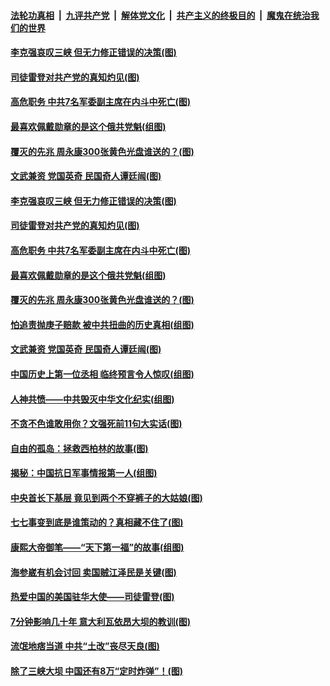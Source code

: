 ####  [法轮功真相](../../../../basic/blob/master/README.md?t=07101331) &nbsp;|&nbsp; [九评共产党](../../../../9ping.md/blob/master/README.md?t=07101331) &nbsp;|&nbsp; [解体党文化](../../../../jtdwh.md/blob/master/README.md?t=07101331)  &nbsp;|&nbsp; [共产主义的终极目的](../../../../gczydzjmd.md/blob/master/README.md?t=07101331) &nbsp;|&nbsp; [魔鬼在统治我们的世界](../../../../mgztzwmdsj.md/blob/master/README.md?t=07101331) 

#### [李克强哀叹三峡 但无力修正错误的决策(图)](../pages/p6/937538.md?t=07101331) 

#### [司徒雷登对共产党的真知灼见(图)](../pages/p6/934960.md?t=07101331) 

#### [高危职务 中共7名军委副主席在内斗中死亡(图)](../pages/p6/937966.md?t=07101331) 

#### [最喜欢佩戴勋章的是这个俄共党魁(组图)](../pages/p6/938666.md?t=07101331) 

#### [覆灭的先兆 周永康300张黄色光盘谁送的？(图)](../pages/p6/938537.md?t=07101331) 

#### [文武兼资 党国英奇 民国奇人谭廷闿(图)](../pages/p6/938512.md?t=07101331) 

#### [李克强哀叹三峡 但无力修正错误的决策(图)](../pages/p6/937538.md?t=07101331) 

#### [司徒雷登对共产党的真知灼见(图)](../pages/p6/934960.md?t=07101331) 

#### [高危职务 中共7名军委副主席在内斗中死亡(图)](../pages/p6/937966.md?t=07101331) 

#### [最喜欢佩戴勋章的是这个俄共党魁(组图)](../pages/p6/938666.md?t=07101331) 

#### [覆灭的先兆 周永康300张黄色光盘谁送的？(图)](../pages/p6/938537.md?t=07101331) 

#### [怕追责抛庚子赔款 被中共扭曲的历史真相(组图)](../pages/p6/938779.md?t=07101331) 

#### [文武兼资 党国英奇 民国奇人谭廷闿(图)](../pages/p6/938512.md?t=07101331) 

#### [中国历史上第一位丞相 临终预言令人惊叹(组图)](../pages/p6/938665.md?t=07101331) 

#### [人神共愤——中共毁灭中华文化纪实(组图)](../pages/p6/938791.md?t=07101331) 

#### [不贪不色谁敢用你？文强死前11句大实话(图)](../pages/p6/938533.md?t=07101331) 

#### [自由的孤岛：拯救西柏林的故事(图)](../pages/p6/938683.md?t=07101331) 

#### [揭秘：中国抗日军事情报第一人(组图)](../pages/p6/938662.md?t=07101331) 

#### [中央首长下基层 竟见到两个不穿裤子的大姑娘(图)](../pages/p6/937961.md?t=07101331) 

#### [七七事变到底是谁策动的？真相藏不住了(图)](../pages/p6/918522.md?t=07101331) 

#### [康熙大帝御笔——“天下第一福”的故事(组图)](../pages/p6/938350.md?t=07101331) 

#### [海参崴有机会讨回 卖国贼江泽民是关键(图)](../pages/p6/938782.md?t=07101331) 

#### [热爱中国的美国驻华大使——司徒雷登(图)](../pages/p6/934961.md?t=07101331) 

#### [7分钟影响几十年 意大利瓦依昂大坝的教训(图)](../pages/p6/937542.md?t=07101331) 

#### [流氓地痞当道 中共“土改”丧尽天良(图)](../pages/p6/937896.md?t=07101331) 

#### [除了三峡大坝 中国还有8万“定时炸弹”！(图)](../pages/p6/937540.md?t=07101331) 

